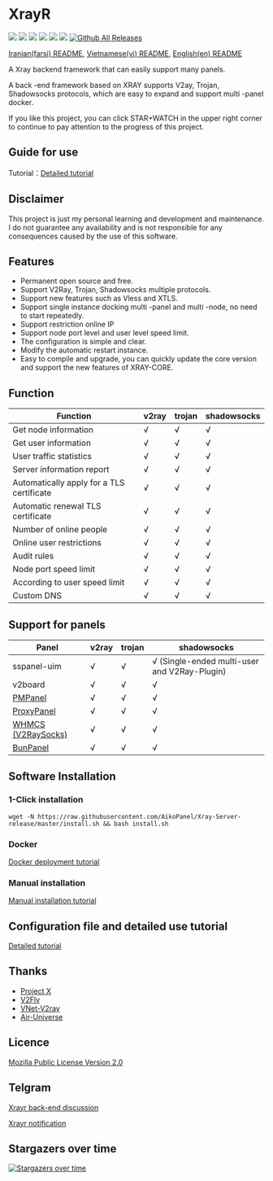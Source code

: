 # XrayR

[![](https://img.shields.io/badge/TgChat-@XrayR讨论-blue.svg)](https://t.me/XrayR_project)
[![](https://img.shields.io/badge/Channel-@XrayR通知-blue.svg)](https://t.me/XrayR_channel)
![](https://img.shields.io/github/stars/AikoPanel/Xray-Server)
![](https://img.shields.io/github/forks/AikoPanel/Xray-Server)
![](https://github.com/AikoPanel/Xray-Server/actions/workflows/release.yml/badge.svg)
![](https://github.com/AikoPanel/Xray-Server/actions/workflows/docker.yml/badge.svg)
[![Github All Releases](https://img.shields.io/github/downloads/AikoPanel/Xray-Server/total.svg)]()

[Iranian(farsi) README](https://github.com/AikoPanel/Xray-Server/blob/master/README_Fa.md), [Vietnamese(vi) README](https://github.com/AikoPanel/Xray-Server/blob/master/README-vi.md), [English(en) README](https://github.com/AikoPanel/Xray-Server/blob/master/README-en.md)

A Xray backend framework that can easily support many panels.

A back -end framework based on XRAY supports V2ay, Trojan, Shadowsocks protocols, which are easy to expand and support multi -panel docker.


If you like this project, you can click STAR+WATCH in the upper right corner to continue to pay attention to the progress of this project.

## Guide for use

Tutorial：[Detailed tutorial](https://xrayr-project.github.io/XrayR-doc/)


## Disclaimer

This project is just my personal learning and development and maintenance. I do not guarantee any availability and is not responsible for any consequences caused by the use of this software.

## Features

* Permanent open source and free.
* Support V2Ray, Trojan, Shadowsocks multiple protocols.
* Support new features such as Vless and XTLS.
* Support single instance docking multi -panel and multi -node, no need to start repeatedly.
* Support restriction online IP
* Support node port level and user level speed limit.
* The configuration is simple and clear.
* Modify the automatic restart instance.
* Easy to compile and upgrade, you can quickly update the core version and support the new features of XRAY-CORE.

## Function

| Function        | v2ray | trojan | shadowsocks |
|-----------|-------|--------|-------------|
| Get node information    | √     | √      | √           |
| Get user information    | √     | √      | √           |
| User traffic statistics    | √     | √      | √           |
| Server information report   | √     | √      | √           |
| Automatically apply for a TLS certificate | √     | √      | √           |
| Automatic renewal TLS certificate | √     | √      | √           |
| Number of online people    | √     | √      | √           |
| Online user restrictions    | √     | √      | √           |
| Audit rules      | √     | √      | √           |
| Node port speed limit    | √     | √      | √           |
| According to user speed limit    | √     | √      | √           |
| Custom DNS    | √     | √      | √           |

## Support for panels

| Panel                                                     | v2ray | trojan | shadowsocks             |
|--------------------------------------------------------|-------|--------|-------------------------|
| sspanel-uim                                            | √     | √      | √ (Single-ended multi-user and V2Ray-Plugin) |
| v2board                                                | √     | √      | √                       |
| [PMPanel](https://github.com/ByteInternetHK/PMPanel)   | √     | √      | √                       |
| [ProxyPanel](https://github.com/ProxyPanel/ProxyPanel) | √     | √      | √                       |
| [WHMCS (V2RaySocks)](https://v2raysocks.doxtex.com/)   | √     | √      | √                       |
| [BunPanel](https://github.com/pennyMorant/bunpanel-release)   | √     | √      | √                       |

## Software Installation

### 1-Click installation

```
wget -N https://raw.githubusercontent.com/AikoPanel/Xray-Server-release/master/install.sh && bash install.sh
```

### Docker

[Docker deployment tutorial](https://xrayr-project.github.io/XrayR-doc/xrayr-xia-zai-he-an-zhuang/install/docker)

### Manual installation

[Manual installation tutorial](https://xrayr-project.github.io/XrayR-doc/xrayr-xia-zai-he-an-zhuang/install/manual)

## Configuration file and detailed use tutorial

[Detailed tutorial](https://xrayr-project.github.io/XrayR-doc/)

## Thanks

* [Project X](https://github.com/XTLS/)
* [V2Fly](https://github.com/v2fly)
* [VNet-V2ray](https://github.com/ProxyPanel/VNet-V2ray)
* [Air-Universe](https://github.com/crossfw/Air-Universe)

## Licence

[Mozilla Public License Version 2.0](https://github.com/AikoPanel/Xray-Server/blob/master/LICENSE)

## Telgram

[Xrayr back-end discussion](https://t.me/XrayR_project)

[Xrayr notification](https://t.me/XrayR_channel)

## Stargazers over time

[![Stargazers over time](https://starchart.cc/AikoPanel/Xray-Server.svg)](https://starchart.cc/AikoPanel/Xray-Server)


